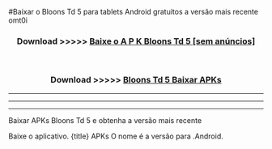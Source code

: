 #Baixar o Bloons Td 5   para tablets Android gratuitos a versão mais recente omt0i


<div align="center">
<h3>Download >>>>> <a href="https://pt-web.web.app/?pt= Bloons Td 5 ">Baixe o A P K Bloons Td 5  [sem anúncios]</a></h3><br>

<h3>Download >>>>> <a href="https://pt-web.web.app/?pt= Bloons Td 5 ">Bloons Td 5  Baixar APKs</a></h3>
</div>

----------------------------------------------------------

----------------------------------------------------------

----------------------------------------------------------

Baixar APKs Bloons Td 5  e obtenha a versão mais recente

Baixe o aplicativo. {title} APKs O nome é a versão para .Android.


